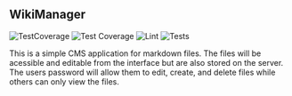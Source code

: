 ## WikiManager
![TestCoverage](https://img.shields.io/badge/TestCoverage-76.2%25-brightgreen)
![Test Coverage](https://img.shields.io/badge/Test+Coverage-76.2%25-brightgreen)
![Lint](https://github.com/idugan100/WikiManager/actions/workflows/lint.yml/badge.svg)
![Tests](https://github.com/idugan100/WikiManager/actions/workflows/test.yml/badge.svg)

This is a simple CMS application for markdown files. The files will be acessible and editable from the interface but are also stored on the server. The users password will allow them to edit, create, and delete files while others can only view the files.

